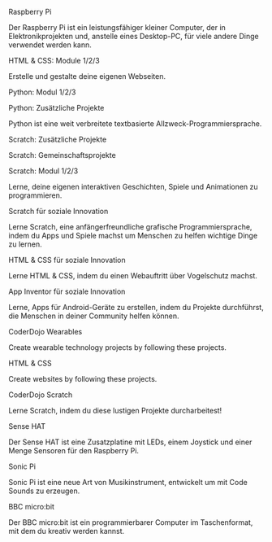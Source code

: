 Raspberry Pi

Der Raspberry Pi ist ein leistungsfähiger kleiner Computer, der in Elektronikprojekten und, anstelle eines Desktop-PC, für viele andere Dinge verwendet werden kann.

HTML & CSS: Module 1/2/3

Erstelle und gestalte deine eigenen Webseiten.

Python: Modul 1/2/3

Python: Zusätzliche Projekte

Python ist eine weit verbreitete textbasierte Allzweck-Programmiersprache.

Scratch: Zusätzliche Projekte

Scratch: Gemeinschaftsprojekte

Scratch: Modul 1/2/3

Lerne, deine eigenen interaktiven Geschichten, Spiele und Animationen zu programmieren.

Scratch für soziale Innovation

Lerne Scratch, eine anfängerfreundliche grafische Programmiersprache, indem du Apps und Spiele machst um Menschen zu helfen wichtige Dinge zu lernen.

HTML & CSS für soziale Innovation

Lerne HTML & CSS, indem du einen Webauftritt über Vogelschutz machst.

App Inventor für soziale Innovation

Lerne, Apps für Android-Geräte zu erstellen, indem du Projekte durchführst, die Menschen in deiner Community helfen können.

CoderDojo Wearables

Create wearable technology projects by following these projects.

HTML & CSS

Create websites by following these projects.

CoderDojo Scratch

Lerne Scratch, indem du diese lustigen Projekte durcharbeitest!

Sense HAT

Der Sense HAT ist eine Zusatzplatine mit LEDs, einem Joystick und einer Menge Sensoren für den Raspberry Pi.

Sonic Pi

Sonic Pi ist eine neue Art von Musikinstrument, entwickelt um mit Code Sounds zu erzeugen.

BBC micro:bit

Der BBC micro:bit ist ein programmierbarer Computer im Taschenformat, mit dem du kreativ werden kannst.